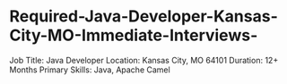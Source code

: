 # Required-Java-Developer-Kansas-City-MO-Immediate-Interviews-
Job Title: Java Developer  Location: Kansas City, MO 64101 Duration: 12+ Months  Primary Skills: Java, Apache Camel
